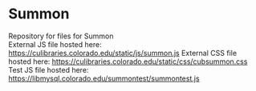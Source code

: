 # Summon
Repository for files for Summon<br>
External JS file hosted here: https://culibraries.colorado.edu/static/js/summon.js
External CSS file hosted here: https://culibraries.colorado.edu/static/css/cubsummon.css
Test JS file hosted here: https://libmysql.colorado.edu/summontest/summontest.js
